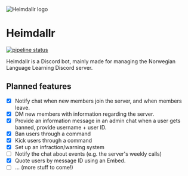 ![Heimdallr logo](https://gitlab.com/NorwegianLanguageLearning/heimdallr/raw/master/heimdallr_avatar.svg)
# Heimdallr
[![pipeline status](https://gitlab.com/NorwegianLanguageLearning/heimdallr/badges/master/pipeline.svg)](https://gitlab.com/NorwegianLanguageLearning/heimdallr/commits/master)

Heimdallr is a Discord bot, mainly made for managing the Norwegian Language Learning Discord server.

## Planned features
- [x] Notify chat when new members join the server, and when members leave.
- [x] DM new members with information regarding the server.
- [x] Provide an information message in an admin chat when a user gets banned, provide username + user ID.
- [x] Ban users through a command
- [x] Kick users through a command
- [x] Set up an infraction/warning system
- [ ] Notify the chat about events (e.g. the server's weekly calls)
- [x] Quote users by message ID using an Embed.
- [ ] ... (more stuff to come!)
